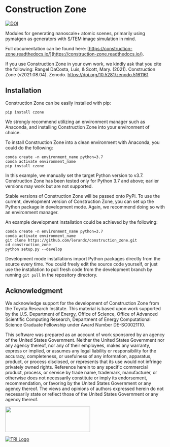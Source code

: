 # Construction Zone
[![DOI](https://zenodo.org/badge/261777347.svg)](https://zenodo.org/badge/latestdoi/261777347)

Modules for generating nanoscale+ atomic scenes, primarily using pymatgen as generators with S/TEM image simulation in mind.

Full documentation can be found here: [https://construction-zone.readthedocs.io/](https://construction-zone.readthedocs.io/).

If you use Construction Zone in your own work, we kindly ask that you cite the following:
Rangel DaCosta, Luis, & Scott, Mary. (2021). Construction Zone (v2021.08.04). Zenodo. https://doi.org/10.5281/zenodo.5161161



## Installation

Construction Zone can be easily installed with pip:
```
pip install czone
```

We strongly recommend utilizing an environment manager such as Anaconda, and 
installing Construction Zone into your environment of choice.  

To install Construction Zone into a clean environment with Anaconda, you could
do the following:
```
conda create -n environment_name python=3.7
conda activate environment_name
pip install czone
```

In this example, we manually set the target Python version to v3.7. 
Construction Zone has been tested only for Python 3.7 and above; earlier versions
may work but are not supported.

Stable versions of Construction Zone will be passed onto PyPi. To use the current,
development version of Construction Zone, you can set up the Python package in
development mode. Again, we recommend doing so with an environment manager.

An example development installation could be achieved by the following:
```
conda create -n environment_name python=3.7
conda activate environment_name
git clone https://github.com/lerandc/construction_zone.git 
cd construction_zone
python setup.py --develop
```

Development mode installations import Python packages directly from the source
every time. You could freely edit the source code yourself, or just use the 
installation to pull fresh code from the development branch by running `git pull`
in the repository directory.

## Acknowledgment

We acknowledge support for the development of Construction Zone from the Toyota Research Institute.
This material is based upon work supported by the U.S. Department of Energy, Office of Science, 
Office of Advanced Scientific Computing Research, Department of Energy Computational Science Graduate Fellowship 
under Award Number DE-SC0021110.

This software was prepared as an account of work sponsored by an agency of the United
States Government. Neither the United States Government nor any agency thereof, nor any of their
employees, makes any warranty, express or implied, or assumes any legal liability or responsibility for the
accuracy, completeness, or usefulness of any information, apparatus, product, or process disclosed, or
represents that its use would not infringe privately owned rights. Reference herein to any specific
commercial product, process, or service by trade name, trademark, manufacturer, or otherwise does not
necessarily constitute or imply its endorsement, recommendation, or favoring by the United States
Government or any agency thereof. The views and opinions of authors expressed herein do not
necessarily state or reflect those of the United States Government or any agency thereof.


[<img src="docs/source/imgs/csgf_logo.png" width="267" height="80" />](https://www.krellinst.org/csgf/)

[![TRI Logo](docs/source/imgs/toyota_research_institute.png)](https://www.tri.global/)